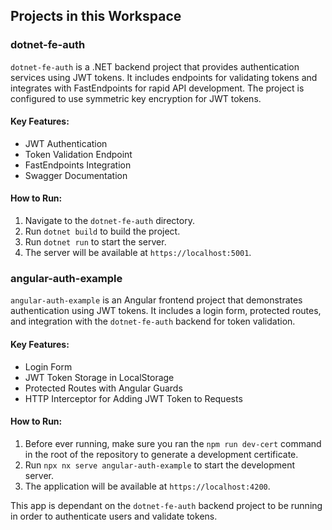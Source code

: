 ## Projects in this Workspace

### dotnet-fe-auth

`dotnet-fe-auth` is a .NET backend project that provides authentication services using JWT tokens. It includes endpoints for validating tokens and integrates with FastEndpoints for rapid API development. The project is configured to use symmetric key encryption for JWT tokens.

#### Key Features:
- JWT Authentication
- Token Validation Endpoint
- FastEndpoints Integration
- Swagger Documentation

#### How to Run:
1. Navigate to the `dotnet-fe-auth` directory.
2. Run `dotnet build` to build the project.
3. Run `dotnet run` to start the server.
4. The server will be available at `https://localhost:5001`.

### angular-auth-example

`angular-auth-example` is an Angular frontend project that demonstrates authentication using JWT tokens. It includes a login form, protected routes, and integration with the `dotnet-fe-auth` backend for token validation.

#### Key Features:
- Login Form
- JWT Token Storage in LocalStorage
- Protected Routes with Angular Guards
- HTTP Interceptor for Adding JWT Token to Requests

#### How to Run:
1. Before ever running, make sure you ran the `npm run dev-cert` command in the root of the repository to generate a development certificate.
2. Run `npx nx serve angular-auth-example` to start the development server.
3. The application will be available at `https://localhost:4200`.

This app is dependant on the `dotnet-fe-auth` backend project to be running in order to authenticate users and validate tokens.
